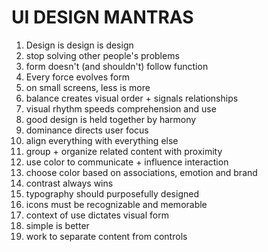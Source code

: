 # UI DESIGN MANTRAS

1. Design is design is design
2. stop solving other people's problems
3. form doesn't (and shouldn't) follow function
4. Every force evolves form
5. on small screens, less is more
6. balance creates visual order + signals relationships
7. visual rhythm speeds comprehension and use
8. good design is held together by harmony
9. dominance directs user focus
10. align everything with everything else
11. group + organize related content with proximity
12. use color to communicate + influence interaction
13. choose color based on associations, emotion and brand
14. contrast always wins
15. typography should purposefully designed
16. icons must be recognizable and memorable
17. context of use dictates visual form
18. simple is better
19. work to separate content from controls